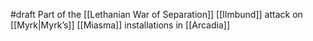 #draft
Part of the [[Lethanian War of Separation]]
[[Ilmbund]] attack on [[Myrk|Myrk’s]] [[Miasma]] installations in [[Arcadia]]
